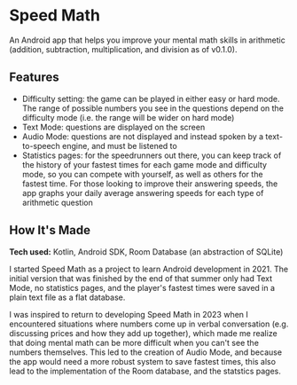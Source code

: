 # Speed Math

An Android app that helps you improve your mental math skills in arithmetic (addition, subtraction, multiplication, and division as of v0.1.0).

## Features

- Difficulty setting: the game can be played in either easy or hard mode. The range of possible numbers you see in the questions depend on the difficulty mode (i.e. the range will be wider on hard mode)
- Text Mode: questions are displayed on the screen
- Audio Mode: questions are not displayed and instead spoken by a text-to-speech engine, and must be listened to
- Statistics pages: for the speedrunners out there, you can keep track of the history of your fastest times for each game mode and difficulty mode, so you can compete with yourself, as well as others for the fastest time. For those looking to improve their answering speeds, the app graphs your daily average answering speeds for each type of arithmetic question

## How It's Made

**Tech used:** Kotlin, Android SDK, Room Database (an abstraction of SQLite)

I started Speed Math as a project to learn Android development in 2021. The initial version that was finished by the end of that summer only had Text Mode, no statistics pages, and the player's fastest times were saved in a plain text file as a flat database.

I was inspired to return to developing Speed Math in 2023 when I encountered situations where numbers come up in verbal conversation (e.g. discussing prices and how they add up together), which made me realize that doing mental math can be more difficult when you can't see the numbers themselves. This led to the creation of Audio Mode, and because the app would need a more robust system to save fastest times, this also lead to the implementation of the Room database, and the statstics pages.
